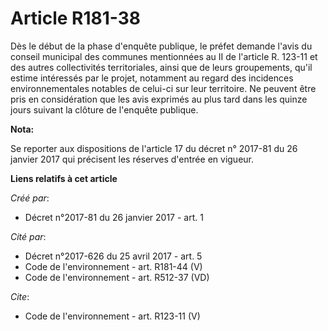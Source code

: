 # Article R181-38

Dès le début de la phase d'enquête publique, le préfet demande l'avis du conseil municipal des communes mentionnées au II de
l'article R. 123-11 et des autres collectivités territoriales, ainsi que de leurs groupements, qu'il estime intéressés par le
projet, notamment au regard des incidences environnementales notables de celui-ci sur leur territoire. Ne peuvent être pris
en considération que les avis exprimés au plus tard dans les quinze jours suivant la clôture de l'enquête publique.

**Nota:**

Se reporter aux dispositions de l'article 17 du décret n° 2017-81 du 26 janvier 2017 qui précisent les réserves d'entrée en
vigueur.

**Liens relatifs à cet article**

_Créé par_:

  - Décret n°2017-81 du 26 janvier 2017 - art. 1

_Cité par_:

  - Décret n°2017-626 du 25 avril 2017 - art. 5
  - Code de l'environnement - art. R181-44 (V)
  - Code de l'environnement - art. R512-37 (VD)

_Cite_:

  - Code de l'environnement - art. R123-11 (V)

